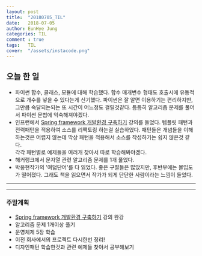 ```yaml
---
layout: post
title:  "20180705_TIL"
date:   2018-07-05
author: EunHye Jung
categories: TIL
comment : true
tags:	TIL
cover:  "/assets/instacode.png"
---
```

   
## 오늘 한 일   
  
* 파이썬 함수, 클래스, 모듈에 대해 학습했다. 함수 매개변수 형태도 호출시에 유동적으로 개수를 넣을 수 있다는게 신기했다. 파이썬은 잘 알면 이용하기는 편리하지만, 그만큼 숙달되는되는 또 시간이 어느정도 걸릴것같다. 틈틈히 알고리즘 문제를 풀어서 파이썬 문법에 익숙해져야겠다.   
* 인프런에서 [Spring framework 개발환경 구축하기](https://www.inflearn.com/course/spring-framework/) 강의를 들었다. 템플릿 패턴과 전력패턴을 적용하여 소스를 리팩토링 하는걸 실습하였다. 패턴들은 개념들을 이해하는것은 어렵지 않는데 막상 패턴을 적용해서 소스를 작성하기는 쉽지 않은것 같다.   
각각 패턴별로 예제들을 여러개 찾아서 따로 학습해봐야겠다. 
* 해커랭크에서 문자열 관련 알고리즘 문제를 1개 풀었다.    
* 박웅현작가의 '여덟단어'를 다 읽었다. 좋은 구절들은 많았지만, 후반부에는 몰입도가 떨어졌다. 그래도 책을 읽으면서 작가가 되게 단단한 사람이라는 느낌이 들었다.   
  
- - -
  



- - -
   
### 주말계획
* [Spring framework 개발환경 구축하기](https://www.inflearn.com/course/spring-framework/) 강의 완강  
* 알고리즘 문제 1개이상 풀기  
* 운영체제 5장 학습  
* 이전 회사에서의 프로젝트 다시한번 정리!   
* 디자인패턴 학습한것과 관련 예제들 찾아서 공부해보기  